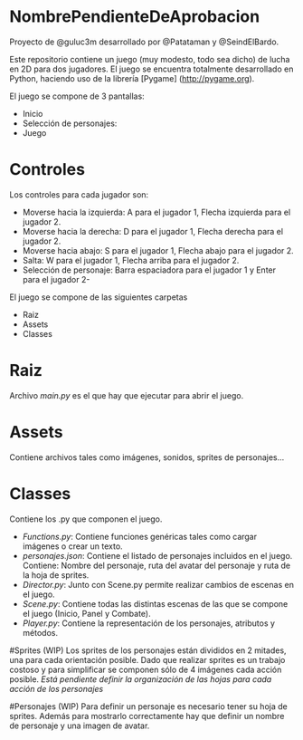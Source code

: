 # NombrePendienteDeAprobacion

Proyecto de @guluc3m desarrollado por @Patataman y @SeindElBardo.

Este repositorio contiene un juego (muy modesto, todo sea dicho) de lucha en 2D para dos jugadores.
El juego se encuentra totalmente desarrollado en Python, haciendo uso de la librería [Pygame] (http://pygame.org).

El juego se compone de 3 pantallas:
- Inicio
- Selección de personajes:
- Juego

# Controles
Los controles para cada jugador son:
- Moverse hacia la izquierda: A para el jugador 1, Flecha izquierda para el jugador 2.
- Moverse hacia la derecha: D para el jugador 1, Flecha derecha para el jugador 2.
- Moverse hacia abajo: S para el jugador 1, Flecha abajo para el jugador 2.
- Salta: W para el jugador 1, Flecha arriba para el jugador 2.
- Selección de personaje: Barra espaciadora para el jugador 1 y Enter para el jugador 2-

El juego se compone de las siguientes carpetas
- Raiz
 - Assets
 - Classes

# Raiz
  Archivo *main.py* es el que hay que ejecutar para abrir el juego.
# Assets
  Contiene archivos tales como imágenes, sonidos, sprites de personajes...
# Classes
  Contiene los .py que componen el juego.
  - *Functions.py*: Contiene funciones genéricas tales como cargar imágenes o crear un texto. 
  - *personajes.json*: Contiene el listado de personajes incluidos en el juego. Contiene: Nombre del personaje, ruta del avatar del personaje y ruta de la hoja de sprites.
  - *Director.py*: Junto con Scene.py permite realizar cambios de escenas en el juego.
  - *Scene.py*: Contiene todas las distintas escenas de las que se compone el juego (Inicio, Panel y Combate).
  - *Player.py*: Contiene la representación de los personajes, atributos y métodos.

#Sprites (WIP)
Los sprites de los personajes están divididos en 2 mitades, una para cada orientación posible. Dado que realizar sprites es un trabajo costoso y para simplificar se componen sólo de 4 imágenes cada acción posible. *Está pendiente definir la organización de las hojas para cada acción de los personajes*

#Personajes (WIP)
Para definir un personaje es necesario tener su hoja de sprites. Además para mostrarlo correctamente hay que definir un nombre de personaje y una imagen de avatar.

